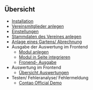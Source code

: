 ## Übersicht

* [Installation](de/installation.md)
* [Vereinsmitglieder anlegen](de/mitglieder.md)
* [Einstellungen](de/setup.md)
* [Stammdaten des Vereines anlegen](de/stammdatenVerein.md)
* [Anlage eines Gartens/ Abrechnung](de/garten.md)
* Ausgabe der Auswertung im Frontend
	* [Modul anlegen](de/modul.md)
	* [Modul in Seite integrieren](de/seiten-integration.md)
	* [Fronend- Ausgabe](de/frontend.md)
* Auswertung im Frontend
	* [Übersicht Auswertungen](de/uebersichtAuswertung.md)
* Testen/ Fehleranalyse/ Fehlermeldung
	* [Contao Official Demo](de/officialDemo.md)